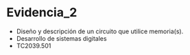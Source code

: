 # Evidencia_2
* Diseño y descripción de un circuito que utilice memoria(s).
* Desarrollo de sistemas digitales
* TC2039.501
